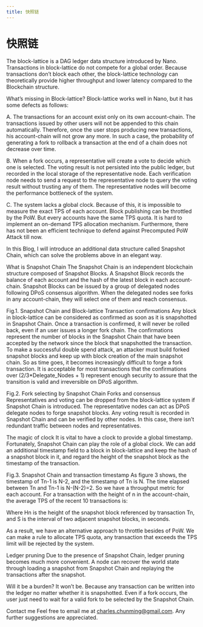 ```yaml
---
title: 快照链
---
```


# 快照链

The block-lattice is a DAG ledger data structure introduced by Nano. Transactions in block-lattice do not compete for a global order. Because transactions don’t block each other, the block-lattice technology can theoretically provide higher throughput and lower latency compared to the Blockchain structure.

What’s missing in Block-lattice?
Block-lattice works well in Nano, but it has some defects as follows:

A. The transactions for an account exist only on its own account-chain. The transactions issued by other users will not be appended to this chain automatically. Therefore, once the user stops producing new transactions, his account-chain will not grow any more. In such a case, the probability of generating a fork to rollback a transaction at the end of a chain does not decrease over time.

B. When a fork occurs, a representative will create a vote to decide which one is selected. The voting result is not persisted into the public ledger, but recorded in the local storage of the representative node. Each verification node needs to send a request to the representative node to query the voting result without trusting any of them. The representative nodes will become the performance bottleneck of the system.

C. The system lacks a global clock. Because of this, it is impossible to measure the exact TPS of each account. Block publishing can be throttled by the PoW. But every accounts have the same TPS quota. It is hard to implement an on-demand TPS allocation mechanism. Furthermore, there has not been an efficient technique to defend against Precomputed PoW Attack till now.

In this Blog, I will introduce an additional data structure called Snapshot Chain, which can solve the problems above in an elegant way.

What is Snapshot Chain
The Snapshot Chain is an independent blockchain structure composed of Snapshot Blocks. A Snapshot Block records the balance of each account and the hash of the latest block in each account-chain. Snapshot Blocks can be issued by a group of delegated nodes following DPoS consensus algorithm. When the delegated nodes see forks in any account-chain, they will select one of them and reach consensus.


Fig.1. Snapshot Chain and Block-lattice
Transaction confirmations
Any block in block-lattice can be considered as confirmed as soon as it is snapshotted in Snapshot Chain. Once a transaction is confirmed, it will never be rolled back, even if an user issues a longer fork chain. The confirmations represent the number of blocks in the Snapshot Chain that have been accepted by the network since the block that snapshotted the transaction. To make a successful double spend attack, an attacker must build forked snapshot blocks and keep up with block creation of the main snapshot chain. So as time goes, it becomes increasingly difficult to forge a fork transaction. It is acceptable for most transactions that the confirmations over (2/3*Delegate_Nodes + 1) represent enough security to assure that the transition is valid and irreversible on DPoS algorithm.


Fig.2. Fork selecting by Snapshot Chain
Forks and consensus
Representatives and voting can be dropped from the block-lattice system if Snapshot Chain is introduced. The representative nodes can act as DPoS delegate nodes to forge snapshot blocks. Any voting result is recorded in Snapshot Chain and can be verified by other nodes. In this case, there isn’t redundant traffic between nodes and representatives.

The magic of clock
It is vital to have a clock to provide a global timestamp. Fortunately, Snapshot Chain can play the role of a global clock. We can add an additional timestamp field to a block in block-lattice and keep the hash of a snapshot block in it, and regard the height of the snapshot block as the timestamp of the transaction.


Fig.3. Snapshot Chain and transaction timestamp
As figure 3 shows, the timestamp of Tn-1 is N-2, and the timestamp of Tn is N. The time elapsed between Tn and Tn-1 is N-(N-2)=2. So we have a throughput metric for each account. For a transaction with the height of n in the account-chain, the average TPS of the recent 10 transactions is:


Where Hn is the height of the snapshot block referenced by transaction Tn, and S is the interval of two adjacent snapshot blocks, in seconds.

As a result, we have an alternative approach to throttle besides of PoW. We can make a rule to allocate TPS quota, any transaction that exceeds the TPS limit will be rejected by the system.

Ledger pruning
Due to the presence of Snapshot Chain, ledger pruning becomes much more convenient. A node can recover the world state through loading a snapshot from Snapshot Chain and replaying the transactions after the snapshot.

Will it be a burden?
It won’t be. Because any transaction can be written into the ledger no matter whether it is snapshotted. Even if a fork occurs, the user just need to wait for a valid fork to be selected by the Snapshot Chain.

Contact me
Feel free to email me at charles.chunming@gmail.com. Any further suggestions are appreciated.
